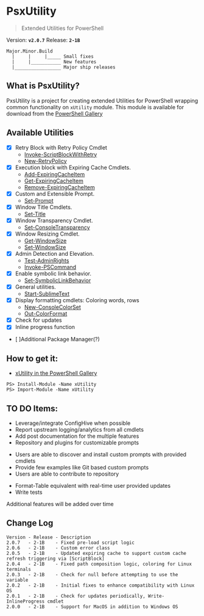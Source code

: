 # PsxUtility
> Extended Utilities for PowerShell

Version: **`v2.0.7`**
Release: **`2-1B`**

```
Major.Minor.Build
  |     |     |_____ Small fixes
  |     |___________ New features
  |_________________ Major ship releases
```

## What is PsxUtility?
PxsUtility is a project for creating extended Utilities for PowerShell wrapping common functionality on `xUtility` module. 
This module is available for download from the [PowerShell Gallery](https://www.powershellgallery.com/)

## Available Utilities
- [x] Retry Block with Retry Policy Cmdlet
  - [Invoke-ScriptBlockWithRetry](https://github.com/hobelinm/PsxUtility/blob/master/Main/Invoke-ScriptBlockWithRetry.ps1)
  - [New-RetryPolicy](https://github.com/hobelinm/PsxUtility/blob/master/Main/New-RetryPolicy.ps1)
- [x] Execution block with Expiring Cache Cmdlets.
  - [Add-ExpiringCacheItem](https://github.com/hobelinm/PsxUtility/blob/master/Main/Add-ExpiringCacheItem.ps1)
  - [Get-ExpiringCacheItem](https://github.com/hobelinm/PsxUtility/blob/master/Main/Get-ExpiringCacheItem.ps1)
  - [Remove-ExpiringCacheItem](https://github.com/hobelinm/PsxUtility/blob/master/Main/Remove-ExpiringCacheItem.ps1)
- [x] Custom and Extensible Prompt. 
  - [Set-Prompt](https://github.com/hobelinm/PsxUtility/blob/master/Main/Set-Prompt.ps1)
- [x] Window Title Cmdlets. 
  - [Set-Title](https://github.com/hobelinm/PsxUtility/blob/master/Main/Set-Title.ps1)
- [x] Window Transparency Cmdlet. 
  - [Set-ConsoleTransparency](https://github.com/hobelinm/PsxUtility/blob/master/Main/Set-ConsoleTransparency.ps1)
- [x] Window Resizing Cmdlet. 
  - [Get-WindowSize](https://github.com/hobelinm/PsxUtility/blob/master/Main/Get-WindowSize.ps1)
  - [Set-WindowSize](https://github.com/hobelinm/PsxUtility/blob/master/Main/Set-WindowSize.ps1)
- [x] Admin Detection and Elevation. 
  - [Test-AdminRights](https://github.com/hobelinm/PsxUtility/blob/master/Main/Test-AdminRights.ps1)
  - [Invoke-PSCommand](https://github.com/hobelinm/PsxUtility/blob/master/Main/Invoke-PSCommand.ps1)
- [x] Enable symbolic link behavior. 
  - [Set-SymbolicLinkBehavior](https://github.com/hobelinm/PsxUtility/blob/master/Main/Set-SymbolicLinkBehavior.ps1)
- [x] General utilities. 
  - [Start-SublimeText](https://github.com/hobelinm/PsxUtility/blob/master/Main/Start-SublimeText.ps1)
- [x] Display formatting cmdlets: Coloring words, rows
  - [New-ConsoleColorSet](https://github.com/hobelinm/PsxUtility/blob/master/Main/New-ConsoleColorSet.ps1)
  - [Out-ColorFormat](https://github.com/hobelinm/PsxUtility/blob/master/Main/Out-ColorFormat.ps1)
- [x] Check for updates
- [x] Inline progress function
- [ ]Additional Package Manager(?)

## How to get it:
- [xUtility in the PowerShell Gallery](https://www.powershellgallery.com/packages/xUtility)

````
PS> Install-Module -Name xUtility
PS> Import-Module -Name xUtility
````

## TO DO Items:
- Leverage/integrate ConfigHive when possible
- Report upstream logging/analytics from all cmdlets
- Add post documentation for the multiple features
- Repository and plugins for customizable prompts
* Users are able to discover and install custom prompts with provided cmdlets
* Provide few examples like Git based custom prompts
* Users are able to contribute to repository
- Format-Table equivalent with real-time user provided updates
- Write tests

Additional features will be added over time

## Change Log

````
Version - Release - Description
2.0.7   - 2-1B    - Fixed pre-load script logic
2.0.6   - 2-1B    - Custom error class
2.0.5   - 2-1B    - Updated expiring cache to support custom cache refresh triggering via [ScriptBlock]
2.0.4   - 2-1B    - Fixed path composition logic, coloring for Linux terminals
2.0.3   - 2-1B    - Check for null before attempting to use the variable
2.0.2   - 2-1B    - Initial fixes to enhance compatibility with Linux OS
2.0.1   - 2-1B    - Check for updates periodically, Write-InlineProgress cmdlet
2.0.0   - 2-1B    - Support for MacOS in addition to Windows OS
````
